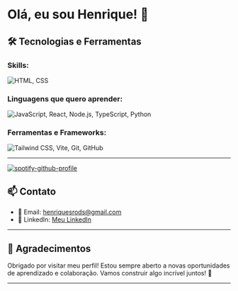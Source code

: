 # Olá, eu sou Henrique! 👋

## 🛠️ Tecnologias e Ferramentas

### Skills:
<div align="left">
  <img src="https://skillicons.dev/icons?i=html,css" alt="HTML, CSS" />
</div>

### Linguagens que quero aprender:
<div align="left">
  <img src="https://skillicons.dev/icons?i=js,react,nodejs,typescript,python" alt="JavaScript, React, Node.js, TypeScript, Python" />
</div>

### Ferramentas e Frameworks:
<div align="left">
  <img src="https://skillicons.dev/icons?i=tailwind,vite,git,github" alt="Tailwind CSS, Vite, Git, GitHub" />
</div>

---

[![spotify-github-profile](https://spotify-github-profile.kittinanx.com/api/view?uid=henriquerodss&cover_image=true&theme=default&show_offline=true&background_color=121212&interchange=true)](https://github.com/kittinan/spotify-github-profile)

## 📫 Contato

- 📧 Email: [henriquesrods@gmail.com](mailto:henriquesrods@gmail.com)
- 💼 LinkedIn: [Meu LinkedIn](https://www.linkedin.com/in/henriquesousarodrigues)

---

## 🌟 Agradecimentos

Obrigado por visitar meu perfil! Estou sempre aberto a novas oportunidades de aprendizado e colaboração. Vamos construir algo incrível juntos! 🚀

---
